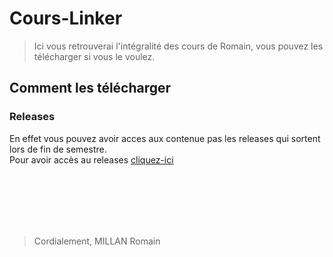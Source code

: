 # Cours-Linker
> Ici vous retrouverai l'intégralité des cours de Romain, vous pouvez les télécharger si vous le voulez.

## Comment les télécharger
### Releases
En effet vous pouvez avoir acces aux contenue pas les releases qui sortent lors de fin de semestre.<br/>
Pour avoir accès au releases [cliquez-ici](https://bitbucket.org/wabezeter/cours-linker/downloads/)

<br/><br/><br/><br/><br/>
> Cordialement, MILLAN Romain
